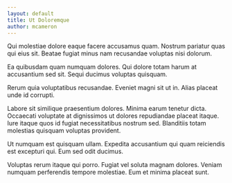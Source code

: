 ```yaml
---
layout: default
title: Ut Doloremque
author: mcameron
---
```


Qui molestiae dolore eaque facere accusamus quam. Nostrum pariatur quas qui eius sit. Beatae fugiat minus nam recusandae voluptas nisi dolorum.

Ea quibusdam quam numquam dolores. Qui dolore totam harum at accusantium sed sit. Sequi ducimus voluptas quisquam.

Rerum quia voluptatibus recusandae. Eveniet magni sit ut in. Alias placeat unde id corrupti.

Labore sit similique praesentium dolores. Minima earum tenetur dicta. Occaecati voluptate at dignissimos ut dolores repudiandae placeat itaque. Iure itaque quos id fugiat necessitatibus nostrum sed. Blanditiis totam molestias quisquam voluptas provident.

Ut numquam est quisquam ullam. Expedita accusantium qui quam reiciendis est excepturi qui. Eum sed odit ducimus.

Voluptas rerum itaque qui porro. Fugiat vel soluta magnam dolores. Veniam numquam perferendis tempore molestiae. Eum et minima placeat sunt.
